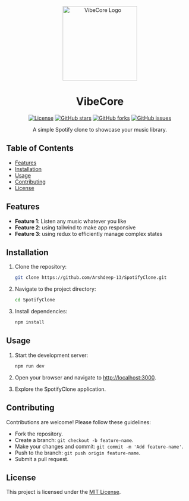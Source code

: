 <div align="center">
  <img src="https://cdn.pixabay.com/photo/2023/10/30/14/23/ai-generated-8352992_640.jpg" alt="VibeCore Logo" width="200"/>
</div>

<h1 align="center">VibeCore</h1>

<p align="center">
  <a href="LICENSE"><img src="https://img.shields.io/badge/license-MIT-blue.svg" alt="License"></a>
  <a href="https://github.com/Arshdeep-13/SpotifyClone/stargazers"><img src="https://img.shields.io/github/stars/Arshdeep-13/SpotifyClone" alt="GitHub stars"></a>
  <a href="https://github.com/Arshdeep-13/SpotifyClone/network"><img src="https://img.shields.io/github/forks/Arshdeep-13/SpotifyClone" alt="GitHub forks"></a>
  <a href="https://github.com/Arshdeep-13/SpotifyClone/issues"><img src="https://img.shields.io/github/issues/Arshdeep-13/SpotifyClone" alt="GitHub issues"></a>
</p>

<p align="center">A simple Spotify clone to showcase your music library.</p>

## Table of Contents
- [Features](#features)
- [Installation](#installation)
- [Usage](#usage)
- [Contributing](#contributing)
- [License](#license)

## Features

- **Feature 1**: Listen any music whatever you like
- **Feature 2**: using tailwind to make app responsive
- **Feature 3**: using redux to efficiently manage complex states

## Installation

1. Clone the repository:

    ```bash
    git clone https://github.com/Arshdeep-13/SpotifyClone.git
    ```

2. Navigate to the project directory:

    ```bash
    cd SpotifyClone
    ```

3. Install dependencies:

    ```bash
    npm install
    ```

## Usage

1. Start the development server:

    ```bash
    npm run dev
    ```

2. Open your browser and navigate to [http://localhost:3000](http://localhost:3000).

3. Explore the SpotifyClone application.

## Contributing

Contributions are welcome! Please follow these guidelines:

- Fork the repository.
- Create a branch: `git checkout -b feature-name`.
- Make your changes and commit: `git commit -m 'Add feature-name'`.
- Push to the branch: `git push origin feature-name`.
- Submit a pull request.

## License

This project is licensed under the [MIT License](LICENSE).
